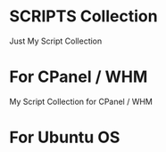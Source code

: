 # SCRIPTS Collection
Just My Script Collection


# For CPanel / WHM
My Script Collection for CPanel / WHM


# For Ubuntu OS

